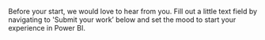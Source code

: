 Before your start, we would love to hear from you. Fill out a little text field by navigating to 'Submit your work’ below and set the mood to start your experience in Power BI.